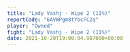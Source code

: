 ```yaml
---
title: "Lady Vashj - Wipe 2 (11%)"
reportCode: "6AVWPgm8tYbcFC2q"
player: "Öwned"
fight: "Lady Vashj - Wipe 2 (11%)"
date: 2021-10-20T19:00:04.987000+00:00
---
```

